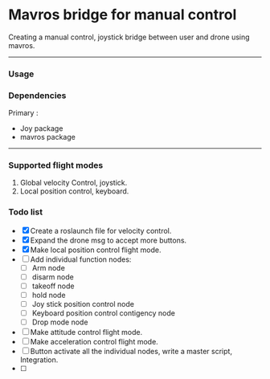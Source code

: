 # Mavros bridge for manual control

Creating a manual control, joystick bridge between user and drone using mavros.
<hr>

### Usage

### Dependencies
Primary :
- Joy package
- mavros package
<hr>

### Supported flight modes 
1. Global velocity Control, joystick.
2. Local position control, keyboard.

### Todo list 
- [x] Create a roslaunch file for velocity control.
- [x] Expand the drone msg to accept more buttons.
- [x] Make local position control flight mode.
- [ ] Add individual function nodes:
  - [ ] Arm node
  - [ ] disarm node
  - [ ] takeoff node
  - [ ] hold node
  - [ ] Joy stick position control node
  - [ ] Keyboard position control contigency node
  - [ ] Drop mode node
- [ ] Make attitude control flight mode.
- [ ] Make acceleration control flight mode.
- [ ] Button activate all the individual nodes, write a master script, Integration.
- [ ] 

